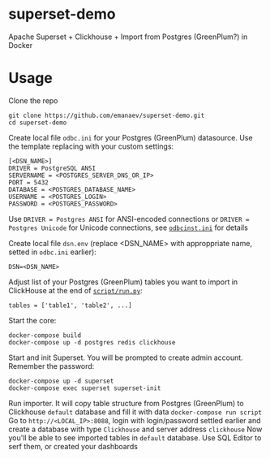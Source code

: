 # superset-demo
Apache Superset + Clickhouse + Import from Postgres (GreenPlum?) in Docker

# Usage
Clone the repo
```
git clone https://github.com/emanaev/superset-demo.git
cd superset-demo
```

Create local file `odbc.ini` for your Postgres (GreenPlum) datasource. Use the template replacing <VARIABLES> with your custom settings:
```
[<DSN_NAME>]
DRIVER = PostgreSQL ANSI
SERVERNAME = <POSTGRES_SERVER_DNS_OR_IP>
PORT = 5432
DATABASE = <POSTGRES_DATABASE_NAME>
USERNAME = <POSTGRES_LOGIN>
PASSWORD = <POSTGRES_PASSWORD>
```

Use `DRIVER = Postgres ANSI` for ANSI-encoded connections or `DRIVER = Postgres Unicode` for Unicode connections, see [`odbcinst.ini`](https://github.com/emanaev/superset-demo/blob/master/clickhouse/odbcinst.ini) for details

Create local file `dsn.env` (replace <DSN_NAME> with approppriate name, setted in `odbc.ini` earlier):
```
DSN=<DSN_NAME>
```
Adjust list of your Postgres (GreenPlum) tables you want to import in ClickHouse at the end of [`script/run.py`](https://github.com/emanaev/superset-demo/blob/master/script/run.py#L135):
```
tables = ['table1', 'table2', ...]
```
Start the core:
```
docker-compose build
docker-compose up -d postgres redis clickhouse
```
Start and init Superset. You will be prompted to create admin account. Remember the password:
```
docker-compose up -d superset
docker-compose exec superset superset-init
```
Run importer. It will copy table structure from Postgres (GreenPlum) to Clickhouse `default` database and fill it with data
```docker-compose run script```
Go to `http://<LOCAL_IP>:8088`, login with login/password settled earlier and create a database with type `Clickhouse` and server address `clickhouse`
Now you'll be able to see imported tables in `default` database. Use SQL Editor to serf them, or created your dashboards
